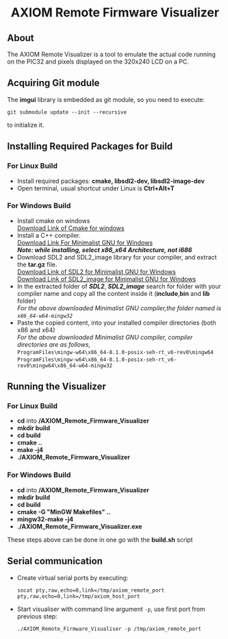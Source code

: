 <h1 align = "center"> AXIOM Remote Firmware Visualizer </h1>

## About

The AXIOM Remote Visualizer is a tool to emulate the actual code running on the PIC32 and pixels displayed on the 320x240 LCD on a PC.

## Acquiring Git module

The **imgui** library is embedded as git module, so you need to execute:

    git submodule update --init --recursive 

to initialize it.

## Installing Required Packages for Build

### For Linux Build

* Install required packages: **cmake, libsdl2-dev, libsdl2-image-dev**
* Open terminal, usual shortcut under Linux is **Ctrl+Alt+T**

### For Windows Build

* Install cmake on windows <br>
  <a href = "https://cmake.org/download/"> Download Link of Cmake for windows</a><br>
* Install a C++ compiler. <br>
  <a href = "https://nchc.dl.sourceforge.net/project/mingw-w64/Toolchains%20targetting%20Win32/Personal%20Builds/mingw-builds/installer/mingw-w64-install.exe"> Download Link For Minimalist GNU for Windows </a> <br>
  ***Note: while installing, select x86_x64 Architecture, not i686***
* Download SDL2 and SDL2_image library for your compiler, and extract the **tar.gz** file.  <br>
  <a href = "https://www.libsdl.org/release/SDL2-devel-2.0.14-mingw.tar.gz"> Download Link of SDL2 for Minimalist GNU for Windows  </a> <br>
  <a href = "https://www.libsdl.org/projects/SDL_image/release/SDL2_image-devel-2.0.5-mingw.tar.gz"> Download Link of SDL2_image for Minimalist GNU for Windows  </a> <br>
* In the extracted folder of ***SDL2***, ***SDL2_image*** search for folder with your compiler name and copy all the content inside it (**include**,**bin** and **lib** folder)<br>
  *For the above downloaded Minimalist GNU compiler,the folder named is ```x86_64-w64-mingw32```* <br>
* Paste the copied content, into your installed compiler directories (both x86 and x64)<br>
  *For the above downloaded Minimalist GNU compiler, compiler directories are as follows,* <br>
  ```ProgramFiles\mingw-w64\x86_64-8.1.0-posix-seh-rt_v6-rev0\mingw64```<br>
  ```ProgramFiles\mingw-w64\x86_64-8.1.0-posix-seh-rt_v6-rev0\mingw64\x86_64-w64-mingw32```

## Running the Visualizer

### For Linux Build

* **cd** into **/AXIOM_Remote_Firmware_Visualizer**
* **mkdir build**
* **cd build**
* **cmake ..**
* **make -j4**
* **./AXIOM_Remote_Firmware_Visualizer**

### For Windows Build

* **cd** into **/AXIOM_Remote_Firmware_Visualizer**
* **mkdir build**
* **cd build**
* **cmake -G "MinGW Makefiles" ..**
* **mingw32-make -j4**
* **./AXIOM_Remote_Firmware_Visualizer.exe**

These steps above can be done in one go with the **build.sh** script

## Serial communication

* Create virtual serial ports by executing:

  ```socat pty,raw,echo=0,link=/tmp/axiom_remote_port pty,raw,echo=0,link=/tmp/axiom_host_port```

* Start visualiser with command line argument ```-p```, use first port from previous step:

  ```./AXIOM_Remote_Firmware_Visualiser -p /tmp/axiom_remote_port```
